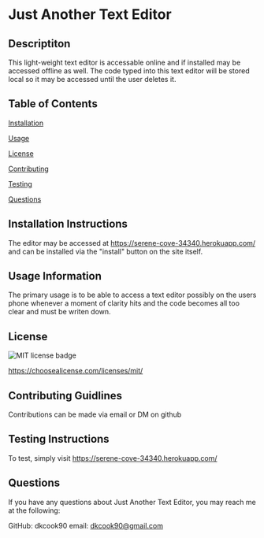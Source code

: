 # Just Another Text Editor

  ## Descriptiton

  This light-weight text editor is accessable online and if installed may be accessed offline as well. The code typed into this text editor will be stored local so it may be accessed until the user deletes it.

  ## Table of Contents
  
[Installation](#installation-instructions)
  
[Usage](#usage-information)
  
[License](#license)
  
[Contributing](#contributing-guidlines)
  
[Testing](#testing-instructions)
  
[Questions](#questions)

  ## Installation Instructions

  The editor may be accessed at https://serene-cove-34340.herokuapp.com/ and can be installed via the "install" button on the site itself.

  ## Usage Information

  The primary usage is to be able to access a text editor possibly on the users phone whenever a moment of clarity hits and the code becomes all too clear and must be writen down.
  
  ## License

  
![MIT license badge](https://img.shields.io/badge/license-MIT-green) 
 
https://choosealicense.com/licenses/mit/

  ## Contributing Guidlines

  Contributions can be made via email or DM on github

  ## Testing Instructions

  To test, simply visit https://serene-cove-34340.herokuapp.com/

  ## Questions

  If you have any questions about Just Another Text Editor, you may reach me at the following:

  GitHub: dkcook90
  email: dkcook90@gmail.com
  
